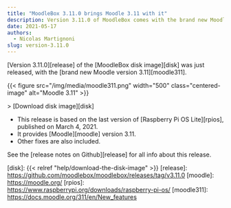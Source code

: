 ```yaml
---
title: "MoodleBox 3.11.0 brings Moodle 3.11 with it"
description: Version 3.11.0 of MoodleBox comes with the brand new Moodle version 3.11.
date: 2021-05-17
authors:
  - Nicolas Martignoni
slug: version-3.11.0
---
```


[Version 3.11.0][release] of the [MoodleBox disk image][disk] was just released, with the [brand new Moodle version 3.11][moodle311].

{{< figure src="/img/media/moodle311.png" width="500" class="centered-image" alt="Moodle 3.11" >}}

&gt; [Download disk image][disk]

  - This release is based on the last version of [Raspberry Pi OS Lite][rpios], published on March 4, 2021.
  - It provides [Moodle][moodle] version 3.11.
  - Other fixes are also included.

See the [release notes on Github][release] for all info about this release.

 [disk]: {{< relref "help/download-the-disk-image" >}}
 [release]: https://github.com/moodlebox/moodlebox/releases/tag/v3.11.0
 [moodle]: https://moodle.org/
 [rpios]: https://www.raspberrypi.org/downloads/raspberry-pi-os/
 [moodle311]: https://docs.moodle.org/311/en/New_features
